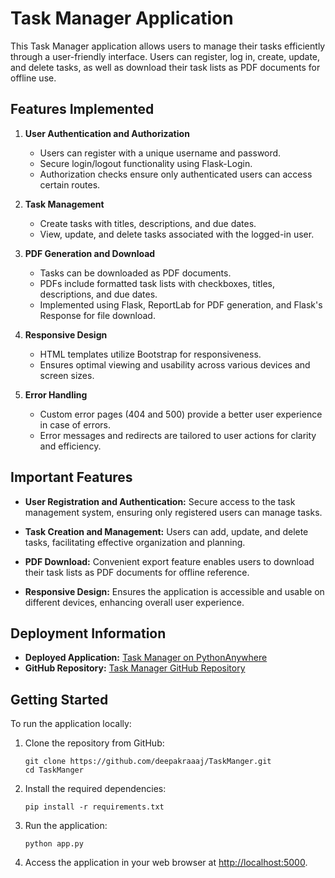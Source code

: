 # Task Manager Application

This Task Manager application allows users to manage their tasks efficiently through a user-friendly interface. Users can register, log in, create, update, and delete tasks, as well as download their task lists as PDF documents for offline use.

## Features Implemented

1. **User Authentication and Authorization**
   - Users can register with a unique username and password.
   - Secure login/logout functionality using Flask-Login.
   - Authorization checks ensure only authenticated users can access certain routes.

2. **Task Management**
   - Create tasks with titles, descriptions, and due dates.
   - View, update, and delete tasks associated with the logged-in user.

3. **PDF Generation and Download**
   - Tasks can be downloaded as PDF documents.
   - PDFs include formatted task lists with checkboxes, titles, descriptions, and due dates.
   - Implemented using Flask, ReportLab for PDF generation, and Flask's Response for file download.

4. **Responsive Design**
   - HTML templates utilize Bootstrap for responsiveness.
   - Ensures optimal viewing and usability across various devices and screen sizes.

5. **Error Handling**
   - Custom error pages (404 and 500) provide a better user experience in case of errors.
   - Error messages and redirects are tailored to user actions for clarity and efficiency.

## Important Features

- **User Registration and Authentication:** Secure access to the task management system, ensuring only registered users can manage tasks.
  
- **Task Creation and Management:** Users can add, update, and delete tasks, facilitating effective organization and planning.

- **PDF Download:** Convenient export feature enables users to download their task lists as PDF documents for offline reference.

- **Responsive Design:** Ensures the application is accessible and usable on different devices, enhancing overall user experience.

## Deployment Information

- **Deployed Application:** [Task Manager on PythonAnywhere](https://jarkapeed2003.pythonanywhere.com/)
- **GitHub Repository:** [Task Manager GitHub Repository](https://github.com/deepakraaaj/TaskManger.git)

## Getting Started

To run the application locally:

1. Clone the repository from GitHub:
   ```
   git clone https://github.com/deepakraaaj/TaskManger.git
   cd TaskManger
   ```

2. Install the required dependencies:
   ```
   pip install -r requirements.txt
   ```

3. Run the application:
   ```
   python app.py
   ```

4. Access the application in your web browser at [http://localhost:5000](http://localhost:5000).
